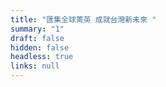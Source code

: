```yaml
---
title: "匯集全球菁英 成就台灣新未來 "
summary: "1"
draft: false
hidden: false
headless: true
links: null
---
```

<!-- This text is never used -->